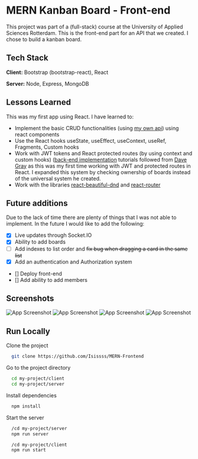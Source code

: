
# MERN Kanban Board - Front-end

This project was part of a (full-stack) course at the University of Applied Sciences Rotterdam. This is the front-end part for an API that we created. I chose to build a kanban board. 
## Tech Stack

**Client:** Bootstrap (bootstrap-react), React 

**Server:** Node, Express, MongoDB


## Lessons Learned
This was my first app using React. I have learned to:
- Implement the basic CRUD functionalities (using [my own api](https://github.com/Isissss/MERN-backend)) using react components
- Use the React hooks useState, useEffect, useContext, useRef, Fragments, Custom hooks
- Work with JWT tokens and React protected routes (by using context and custom hooks) ([back-end implementation](https://github.com/Isissss/MERN-backend) tutorials followed from [Dave Gray](https://www.youtube.com/@DaveGrayTeachesCode) as this was my first time working with JWT and protected routes in React. I expanded this system by checking ownership of boards instead of the universal system he created.
- Work with the libraries [react-beautiful-dnd](https://github.com/atlassian/react-beautiful-dnd) and [react-router](https://reactrouter.com/en/main)
 

## Future additions
Due to the lack of time there are plenty of things that I was not able to implement. In the future I would like to add the following:
- [x] Live updates through Socket.IO 
- [X] Ability to add boards
- [ ] Add indexes to list order and ~~fix bug when dragging a card in the same list~~
- [X] Add an authentication and Authorization system
- [] Deploy front-end
- [] Add ability to add members
 
## Screenshots

![App Screenshot](https://i.imgur.com/kytjuK5.png)
![App Screenshot](https://i.imgur.com/GvzDjWr.png)
![App Screenshot](https://i.imgur.com/PH7OODX.png)
![App Screenshot](https://i.imgur.com/t0pmgmQ.png)
## Run Locally

Clone the project

```bash
  git clone https://github.com/Isissss/MERN-Frontend
```

Go to the project directory

```bash
  cd my-project/client
  cd my-project/server
```

Install dependencies

```bash
  npm install
```

Start the server

```bash
  /cd my-project/server
  npm run server

  /cd my-project/client
  npm run start
```

